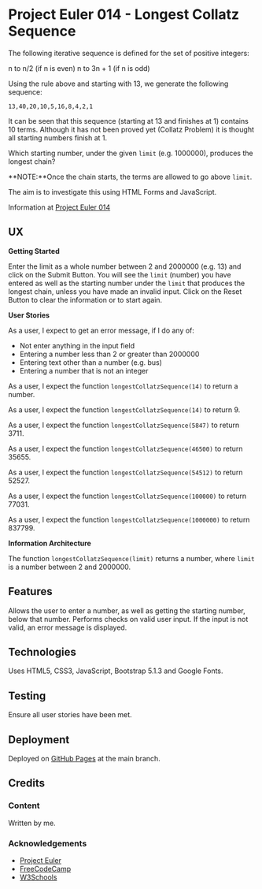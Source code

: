 # Project Euler 014 - Longest Collatz Sequence

The following iterative sequence is defined for the set of positive integers:

n to n/2 (if n is even)
n to 3n + 1 (if n is odd)

Using the rule above and starting with 13, we generate the following sequence:

    13,40,20,10,5,16,8,4,2,1

It can be seen that this sequence (starting at 13 and finishes at 1) contains 10 terms.  Although it has not been proved yet (Collatz Problem) it is thought all starting numbers finish at 1.

Which starting number, under the given `limit` (e.g. 1000000), produces the longest chain?

**NOTE:**Once the chain starts, the terms are allowed to go above `limit`.

The aim is to investigate this using HTML Forms and JavaScript.

Information at [Project Euler 014](https://projecteuler.net/problem=14)

## UX

**Getting Started**

Enter the limit as a whole number between 2 and 2000000 (e.g. 13) and 
click on the Submit Button.  You will see the `limit` (number) you have entered as well as the
starting number under the `limit` that produces the longest chain, unless you have made an
invalid input.  Click on the Reset Button to clear the information or to start again.

**User Stories**

As a user, I expect to get an error message, if I do any of:

* Not enter anything in the input field
* Entering a number less than 2 or greater than 2000000
* Entering text other than a number (e.g. bus)
* Entering a number that is not an integer

As a user, I expect the function `longestCollatzSequence(14)` to return a number.

As a user, I expect the function `longestCollatzSequence(14)` to return 9.

As a user, I expect the function `longestCollatzSequence(5847)` to return 3711.

As a user, I expect the function `longestCollatzSequence(46500)` to return 35655.

As a user, I expect the function `longestCollatzSequence(54512)` to return 52527.

As a user, I expect the function `longestCollatzSequence(100000)` to return 77031.

As a user, I expect the function `longestCollatzSequence(1000000)` to return 837799.

**Information Architecture**

The function `longestCollatzSequence(limit)` returns a number, where `limit` is a number between
2 and 2000000.

## Features

Allows the user to enter a number, as well as getting the starting number, below that number.
Performs checks on valid user input.  If the input is not valid, an error message is displayed.

## Technologies

Uses HTML5, CSS3, JavaScript, Bootstrap 5.1.3 and Google Fonts.

## Testing

Ensure all user stories have been met.

## Deployment

Deployed on [GitHub Pages](https://derektypist.github.io/project-euler-014) at the main branch.

## Credits

### Content

Written by me.

### Acknowledgements

- [Project Euler](https://projecteuler.net)
- [FreeCodeCamp](https://www.freecodecamp.org)
- [W3Schools](https://w3schools.com)